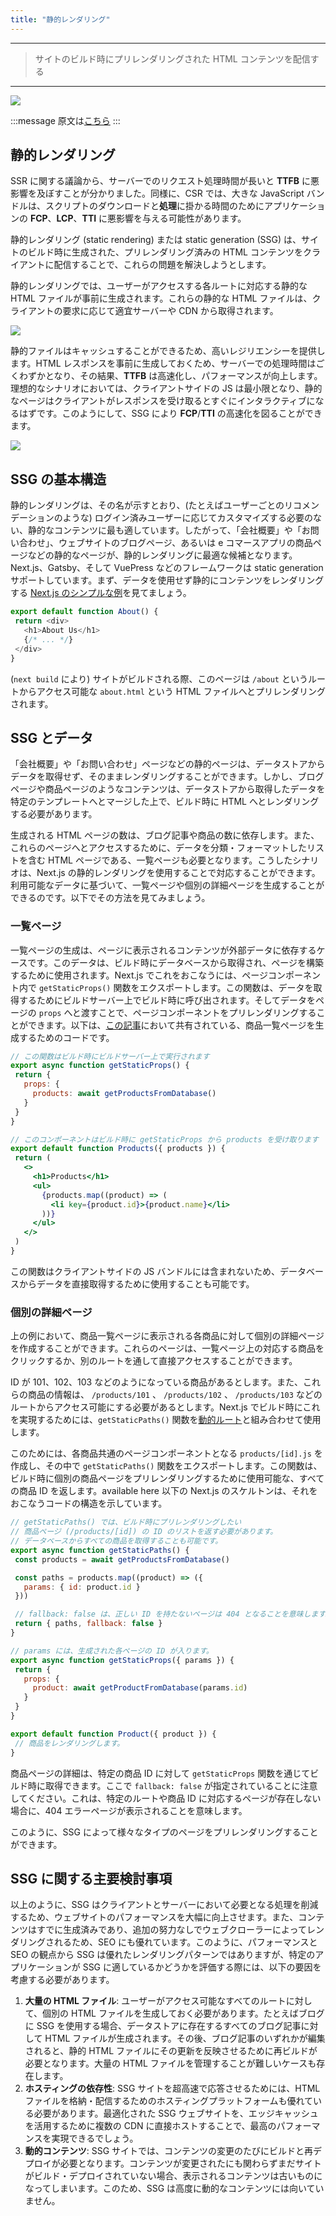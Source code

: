 ```yaml
---
title: "静的レンダリング"
---
```


---

> サイトのビルド時にプリレンダリングされた HTML コンテンツを配信する

---

![](/images/learning-patterns/static-rendering-1280w.jpg)

:::message
原文は[こちら]()
:::

## 静的レンダリング

SSR に関する議論から、サーバーでのリクエスト処理時間が長いと **TTFB** に悪影響を及ぼすことが分かりました。同様に、CSR では、大きな JavaScript バンドルは、スクリプトのダウンロードと**処理**に掛かる時間のためにアプリケーションの **FCP**、**LCP**、**TTI** に悪影響を与える可能性があります。

静的レンダリング (static rendering) または static generation (SSG) は、サイトのビルド時に生成された、プリレンダリング済みの HTML コンテンツをクライアントに配信することで、これらの問題を解決しようとします。

静的レンダリングでは、ユーザーがアクセスする各ルートに対応する静的な HTML ファイルが事前に生成されます。これらの静的な HTML ファイルは、クライアントの要求に応じて適宜サーバーや CDN から取得されます。

![](https://github.com/morinokami/zenn-docs/raw/master/public/images/static-rendering-1.mov.gif)

静的ファイルはキャッシュすることができるため、高いレジリエンシーを提供します。HTML レスポンスを事前に生成しておくため、サーバーでの処理時間はごくわずかとなり、その結果、**TTFB** は高速化し、パフォーマンスが向上します。理想的なシナリオにおいては、クライアントサイドの JS は最小限となり、静的なページはクライアントがレスポンスを受け取るとすぐにインタラクティブになるはずです。このようにして、SSG により **FCP**/**TTI** の高速化を図ることができます。

![](/images/learning-patterns/static-rendering-1.png)

## SSG の基本構造

静的レンダリングは、その名が示すとおり、(たとえばユーザーごとのリコメンデーションのような) ログイン済みユーザーに応じてカスタマイズする必要のない、静的なコンテンツに最も適しています。したがって、「会社概要」や「お問い合わせ」、ウェブサイトのブログページ、あるいは e コマースアプリの商品ページなどの静的なページが、静的レンダリングに最適な候補となります。Next.js、Gatsby、そして VuePress などのフレームワークは static generation サポートしています。まず、データを使用せず静的にコンテンツをレンダリングする [Next.js のシンプルな例](https://vercel.com/blog/nextjs-server-side-rendering-vs-static-generation#about-us-page-static-generation-without-data)を見てましょう。

```jsx:pages/about.js
export default function About() {
 return <div>
   <h1>About Us</h1>
   {/* ... */}
 </div>
}
```

(`next build` により) サイトがビルドされる際、このページは `/about` というルートからアクセス可能な `about.html` という HTML ファイルへとプリレンダリングされます。

## SSG とデータ

「会社概要」や「お問い合わせ」ページなどの静的ページは、データストアからデータを取得せず、そのままレンダリングすることができます。しかし、ブログページや商品ページのようなコンテンツは、データストアから取得したデータを特定のテンプレートへとマージした上で、ビルド時に HTML へとレンダリングする必要があります。

生成される HTML ページの数は、ブログ記事や商品の数に依存します。また、これらのページへとアクセスするために、データを分類・フォーマットしたリストを含む HTML ページである、一覧ページも必要となります。こうしたシナリオは、Next.js の静的レンダリングを使用することで対応することができます。利用可能なデータに基づいて、一覧ページや個別の詳細ページを生成することができるのです。以下でその方法を見てみましょう。

### 一覧ページ

一覧ページの生成は、ページに表示されるコンテンツが外部データに依存するケースです。このデータは、ビルド時にデータベースから取得され、ページを構築するために使用されます。Next.js でこれをおこなうには、ページコンポーネント内で `getStaticProps()` 関数をエクスポートします。この関数は、データを取得するためにビルドサーバー上でビルド時に呼び出されます。そしてデータをページの `props` へと渡すことで、ページコンポーネントをプリレンダリングすることができます。以下は、[この記事](https://vercel.com/blog/nextjs-server-side-rendering-vs-static-generation#all-products-page-static-generation-with-data)において共有されている、商品一覧ページを生成するためのコードです。

```jsx
// この関数はビルド時にビルドサーバー上で実行されます
export async function getStaticProps() {
 return {
   props: {
     products: await getProductsFromDatabase()
   }
 }
}

// このコンポーネントはビルド時に getStaticProps から products を受け取ります
export default function Products({ products }) {
 return (
   <>
     <h1>Products</h1>
     <ul>
       {products.map((product) => (
         <li key={product.id}>{product.name}</li>
       ))}
     </ul>
   </>
 )
}
```

この関数はクライアントサイドの JS バンドルには含まれないため、データベースからデータを直接取得するために使用することも可能です。

### 個別の詳細ページ

上の例において、商品一覧ページに表示される各商品に対して個別の詳細ページを作成することができます。これらのページは、一覧ページ上の対応する商品をクリックするか、別のルートを通して直接アクセスすることができます。

ID が 101、102、103 などのようになっている商品があるとします。また、これらの商品の情報は、 `/products/101` 、 `/products/102` 、 `/products/103` などのルートからアクセス可能にする必要があるとします。Next.js でビルド時にこれを実現するためには、`getStaticPaths()` 関数を[動的ルート](https://nextjs.org/docs/routing/dynamic-routes)と組み合わせて使用します。

このためには、各商品共通のページコンポーネントとなる `products/[id].js` を作成し、その中で `getStaticPaths()` 関数をエクスポートします。この関数は、ビルド時に個別の商品ページをプリレンダリングするために使用可能な、すべての商品 ID を返します。available here 以下の Next.js のスケルトンは、それをおこなうコードの構造を示しています。

```jsx:pages/products/[id].js
// getStaticPaths() では、ビルド時にプリレンダリングしたい
// 商品ページ (/products/[id]) の ID のリストを返す必要があります。
// データベースからすべての商品を取得することも可能です。
export async function getStaticPaths() {
 const products = await getProductsFromDatabase()

 const paths = products.map((product) => ({
   params: { id: product.id }
 }))

 // fallback: false は、正しい ID を持たないページは 404 となることを意味します。
 return { paths, fallback: false }
}

// params には、生成された各ページの ID が入ります。
export async function getStaticProps({ params }) {
 return {
   props: {
     product: await getProductFromDatabase(params.id)
   }
 }
}

export default function Product({ product }) {
 // 商品をレンダリングします。
}
```

商品ページの詳細は、特定の商品 ID に対して `getStaticProps` 関数を通じてビルド時に取得できます。ここで `fallback: false` が指定されていることに注意してください。これは、特定のルートや商品 ID に対応するページが存在しない場合に、404 エラーページが表示されることを意味します。

このように、SSG によって様々なタイプのページをプリレンダリングすることができます。

## SSG に関する主要検討事項

以上のように、SSG はクライアントとサーバーにおいて必要となる処理を削減するため、ウェブサイトのパフォーマンスを大幅に向上させます。また、コンテンツはすでに生成済みであり、追加の努力なしでウェブクローラーによってレンダリングされるため、SEO にも優れています。このように、パフォーマンスと SEO の観点から SSG は優れたレンダリングパターンではありますが、特定のアプリケーションが SSG に適しているかどうかを評価する際には、以下の要因を考慮する必要があります。

1. **大量の HTML ファイル**: ユーザーがアクセス可能なすべてのルートに対して、個別の HTML ファイルを生成しておく必要があります。たとえばブログに SSG を使用する場合、データストアに存在するすべてのブログ記事に対して HTML ファイルが生成されます。その後、ブログ記事のいずれかが編集されると、静的 HTML ファイルにその更新を反映させるために再ビルドが必要となります。大量の HTML ファイルを管理することが難しいケースも存在します。
2. **ホスティングの依存性**: SSG サイトを超高速で応答させるためには、HTML ファイルを格納・配信するためのホスティングプラットフォームも優れている必要があります。最適化された SSG ウェブサイトを、エッジキャッシュを活用するために複数の CDN に直接ホストすることで、最高のパフォーマンスを実現できるでしょう。
3. **動的コンテンツ**: SSG サイトでは、コンテンツの変更のたびにビルドと再デプロイが必要となります。コンテンツが変更されたにも関わらずまだサイトがビルド・デプロイされていない場合、表示されるコンテンツは古いものになってしまいます。このため、SSG は高度に動的なコンテンツには向いていません。
